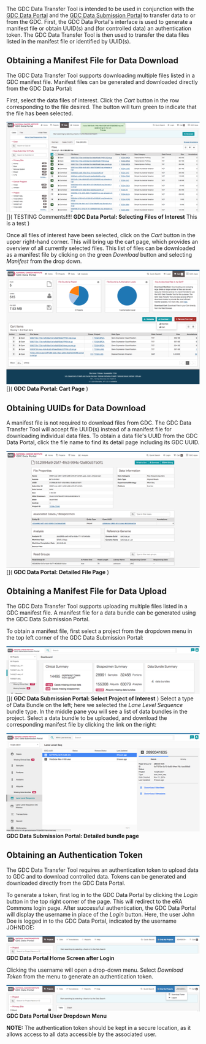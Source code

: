 

The GDC Data Transfer Tool is intended to be used in conjunction with the [GDC Data Portal](https://gdc-portal.nci.nih.gov) and the [GDC Data Submission Portal](https://gdc-portal.nci.nih.gov/submission/) to transfer data to or from the GDC. First, the GDC Data Portal&#39;s interface is used to generate a manifest file or obtain UUID(s) and (for controlled data) an authentication token. The GDC Data Transfer Tool is then used to transfer the data files listed in the manifest file or identified by UUID(s).

## Obtaining a Manifest File for Data Download

The GDC Data Transfer Tool supports downloading multiple files listed in a GDC manifest file. Manifest files can be generated and downloaded directly from the GDC Data Portal:

First, select the data files of interest. Click the *Cart* button in the row corresponding to the file desired. The button will turn green to indicate that the file has been selected.

![GDC Data Portal: Selecting Files of Interest](images/09-15_Data-Portal-File-Selection.png "Selecting Files of Interest")
[](   TESTING Comments!!!!
**GDC Data Portal: Selecting Files of Interest**
This is a test
)

Once all files of interest have been selected, click on the *Cart* button in the upper right-hand corner. This will bring up the cart page, which provides an overview of all currently selected files. This list of files can be downloaded as a manifest file by clicking on the green *Download* button and selecting *Manifest* from the drop down.

![GDC Data Portal: Cart Page](images/09-15-v2_Data-Portal-Cart-Page.png)
[](
**GDC Data Portal: Cart Page**
)
## Obtaining UUIDs for Data Download

A manifest file is not required to download files from GDC. The GDC Data Transfer Tool will accept file UUID(s) instead of a manifest file for downloading individual data files. To obtain a data file's UUID from the GDC Data Portal, click the file name to find its detail page including its GDC UUID.

![GDC Data Portal: Detailed File Page](images/09-22_Data-portal-file-detail-pagev2.png)
[](
**GDC Data Portal: Detailed File Page**
)
## Obtaining a Manifest File for Data Upload

The GDC Data Transfer Tool supports uploading multiple files listed in a GDC manifest file. A manifest file for a data bundle can be generated using the GDC Data Submission Portal.

To obtain a manifest file, first select a project from the dropdown menu in the top left corner of the GDC Data Submission Portal:

![GDC Data Submission Portal: Select Project of Interest](images/04-04_Submission-Portal-select-project.png)
[](
**GDC Data Submission Portal: Select Project of Interest**
)
Select a type of Data Bundle on the left; here we selected the *Lane Level Sequence* bundle type. In the middle pane you will see a list of data bundles in the project. Select a data bundle to be uploaded, and download the corresponding manifest file by clicking the link on the right:

![GDC Data Submission Portal: Detailed bundle page](images/04-05_submission-portal-download-manifest.png)
**GDC Data Submission Portal: Detailed bundle page**

## Obtaining an Authentication Token

The GDC Data Transfer Tool requires an authentication token to upload data to GDC and to download controlled data. Tokens can be generated and downloaded directly from the GDC Data Portal.

To generate a token, first log in to the GDC Data Portal by clicking the *Login* button in the top right corner of the page. This will redirect to the eRA Commons login page. After successful authentication, the GDC Data Portal will display the username in place of the *Login* button. Here, the user John Doe&nbsp;is logged in to the GDC Data Portal, indicated by the username JOHNDOE:

![GDC Data Portal Home Screen after Login](images/04-06_gdc-data-portal-home-screen-after-login.png)
**GDC Data Portal Home Screen after Login**

Clicking the username will open a drop-down menu. Select *Download Token* from the menu to generate an authentication token.

![GDC Data Portal User Dropdown Menu](images/04-07-data-portal-user-dropdown-menu.png)
**GDC Data Portal User Dropdown Menu**

**NOTE:** The authentication token should be kept in a secure location, as it allows access to all data accessible by the associated user.
